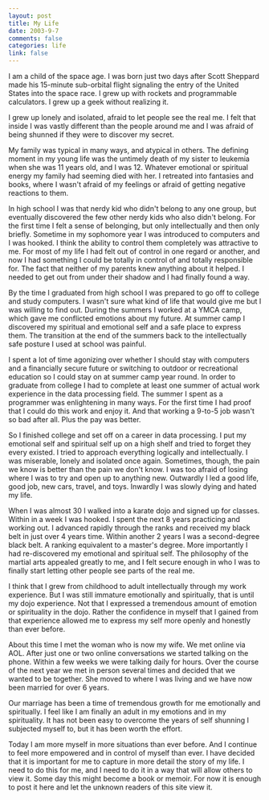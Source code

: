 ```yaml
--- 
layout: post
title: My Life
date: 2003-9-7
comments: false
categories: life
link: false
---
```

I am a child of the space age. I was born just two days after Scott Sheppard made his 15-minute sub-orbital flight signaling the entry of the United States into the space race. I grew up with rockets and programmable calculators. I grew up a geek without realizing it.

I grew up lonely and isolated, afraid to let people see the real me. I felt that inside I was vastly different than the people around me and I was afraid of being shunned if they were to discover my secret.

My family was typical in many ways, and atypical in others. The defining moment in my young life was the untimely death of my sister to leukemia when she was 11 years old, and I was 12. Whatever emotional or spiritual energy my family had seeming died with her. I retreated into fantasies and books, where I wasn't afraid of my feelings or afraid of getting negative reactions to them.

In high school I was that nerdy kid who didn't belong to any one group, but eventually discovered the few other nerdy kids who also didn't belong. For the first time I felt a sense of belonging, but only intellectually and then only briefly. Sometime in my sophomore year I was introduced to computers and I was hooked. I think the ability to control them completely was attractive to me. For most of my life I had felt out of control in one regard or another, and now I had something I could be totally in control of and totally responsible for. The fact that neither of my parents knew anything about it helped. I needed to get out from under their shadow and I had finally found a way.

By the time I graduated from high school I was prepared to go off to college and study computers. I wasn't sure what kind of life that would give me but I was willing to find out. During the summers I worked at a YMCA camp, which gave me conflicted emotions about my future. At summer camp I discovered my spiritual and emotional self and a safe place to express them. The transition at the end of the summers back to the intellectually safe posture I used at school was painful.

I spent a lot of time agonizing over whether I should stay with computers and a financially secure future or switching to outdoor or recreational education so I could stay on at summer camp year round. In order to graduate from college I had to complete at least one summer of actual work experience in the data processing field. The summer I spent as a programmer was enlightening in many ways. For the first time I had proof that I could do this work and enjoy it. And that working a 9-to-5 job wasn't so bad after all. Plus the pay was better.

So I finished college and set off on a career in data processing. I put my emotional self and spiritual self up on a high shelf and tried to forget they every existed. I tried to approach everything logically and intellectually. I was miserable, lonely and isolated once again. Sometimes, though, the pain we know is better than the pain we don't know. I was too afraid of losing where I was to try and open up to anything new. Outwardly I led a good life, good job, new cars, travel,  and toys. Inwardly I was slowly dying and hated my life.

When I was almost 30 I walked into a karate dojo and signed up for classes. Within in a week I was hooked. I spent the next 8 years practicing and working out. I advanced rapidly through the ranks and received my black belt in just over 4 years time. Within another 2 years I was a second-degree black belt. A ranking equivalent to a master's degree. More importantly I had re-discovered my emotional and spiritual self. The philosophy of the martial arts appealed greatly to me, and I felt secure enough in who I was to finally start letting other people see parts of the real me.

I think that I grew from childhood to adult intellectually through my work experience. But I was still immature emotionally and spiritually, that is until my dojo experience. Not that I expressed a tremendous amount of emotion or spirituality in the dojo. Rather the confidence in myself that I gained from that experience allowed me to express my self more openly and honestly than ever before.

About this time I met the woman who is now my wife. We met online via AOL. After just one or two online conversations we started talking on the phone. Within a few weeks we were talking daily for hours. Over the course of the next year we met in person several times and decided that we wanted to be together. She moved to where I was living and we have now been married for over 6 years.

Our marriage has been a time of tremendous growth for me emotionally and spiritually. I feel like I am finally an adult in my emotions and in my spirituality. It has not been easy to overcome the years of self shunning I subjected myself to, but it has been worth the effort.

Today I am more myself in more situations than ever before. And I continue to feel more empowered and in control of myself than ever. I have decided that it is important for me to capture in more detail the story of my life. I need to do this for me, and I need to do it in a way that will allow others to view it. Some day this might become a book or memoir. For now it is enough to post it here and let the unknown readers of this site view it.
